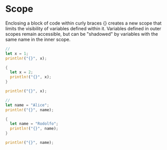 # Scope

Enclosing a block of code within curly braces {} creates a new scope that limits the visibility of variables defined within it. Variables defined in outer scopes remain accessible, but can be "shadowed" by variables with the same name in the inner scope.

```rust
//
let x = 1;
println!("{}", x);

{
  let x = 2;
  println!("{}", x);
}

println!("{}", x);
```

```rust
//
let name = "Alice";
println!("{}", name);

{
  let name = "Rodolfo";
  println!("{}", name);
}

println!("{}", name);
```
